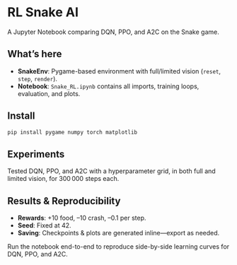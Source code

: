# RL Snake AI

A Jupyter Notebook comparing DQN, PPO, and A2C on the Snake game.

## What’s here

- **SnakeEnv**: Pygame-based environment with full/limited vision (`reset`, `step`, `render`).
- **Notebook**: `Snake_RL.ipynb` contains all imports, training loops, evaluation, and plots.

## Install

```bash
pip install pygame numpy torch matplotlib
```

## Experiments

Tested DQN, PPO, and A2C with a hyperparameter grid, in both full and limited vision, for 300 000 steps each.

## Results & Reproducibility

- **Rewards**: +10 food, –10 crash, –0.1 per step.
- **Seed**: Fixed at 42.
- **Saving**: Checkpoints & plots are generated inline—export as needed.

Run the notebook end-to-end to reproduce side-by-side learning curves for DQN, PPO, and A2C.
